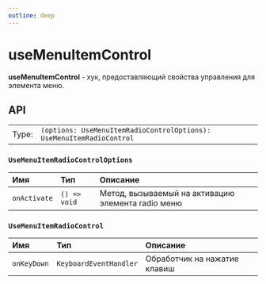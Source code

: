 ```yaml
---
outline: deep
---
```


# useMenuItemControl

**useMenuItemControl** - хук, предоставляющий свойства управления для элемента меню.

## API

|       |                                                                |
| ----: |:---------------------------------------------------------------|
| Type: | `(options: UseMenuItemRadioControlOptions): UseMenuItemRadioControl` |

### `UseMenuItemRadioControlOptions`

| Имя               | Тип      | Описание    |
|:-------------------|:-----------|:-----------|
| `onActivate`  | `() => void`   | Метод, вызываемый на активацию элемента radio меню  | 

### `UseMenuItemRadioControl`

| Имя               | Тип      | Описание    |
|:-------------------|:-----------|:-----------|
| `onKeyDown`  | `KeyboardEventHandler`   | Обработчик на нажатие клавиш  | 
